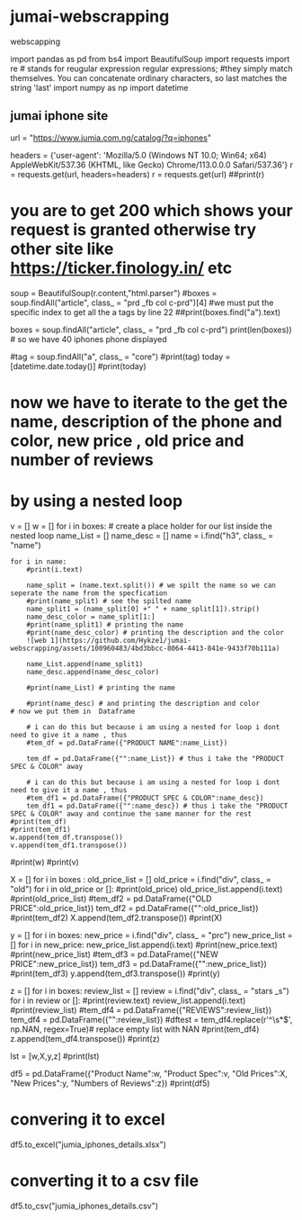 # jumai-webscrapping
webscapping 


import pandas as pd
from bs4 import BeautifulSoup
import requests
import re # stands for reugular expression regular expressions; 
#they simply match themselves. You can concatenate ordinary characters, so last matches the string 'last'
import numpy as np 
import datetime

## jumai iphone site
url = "https://www.jumia.com.ng/catalog/?q=iphones"

headers = {'user-agent': 'Mozilla/5.0 (Windows NT 10.0; Win64; x64) AppleWebKit/537.36 (KHTML, like Gecko) Chrome/113.0.0.0 Safari/537.36'}
r = requests.get(url, headers=headers)
r = requests.get(url)
##print(r) 
# you are to get 200 which shows your request is granted otherwise try other site like https://ticker.finology.in/ etc
soup = BeautifulSoup(r.content,"html.parser")
#boxes = soup.findAll("article", class_ = "prd _fb col c-prd")[4]
#we must put the specific index to get all the a tags by line 22
##print(boxes.find("a").text)

boxes = soup.findAll("article", class_ = "prd _fb col c-prd")
print(len(boxes)) # so we have 40 iphones phone displayed

#tag = soup.findAll("a", class_ = "core")
#print(tag)
today = [datetime.date.today()]
#print(today)
# now we have to iterate to the get the name, description of the phone and color, new price , old price and number of reviews
# by using a nested loop
v = []
w  = []
for i in boxes:
    # create a place holder for our list inside the nested loop
    name_List = []
    name_desc = []
    name = i.find("h3", class_ = "name")
    
    for i in name:
        #print(i.text)
        
        name_split = (name.text.split()) # we spilt the name so we can seperate the name from the specfication
        #print(name_split) # see the spilted name 
        name_split1 = (name_split[0] +" " + name_split[1]).strip()
        name_desc_color = name_split[1:]
        #print(name_split1) # printing the name 
        #print(name_desc_color) # printing the description and the color
        ![web 1](https://github.com/Hykze1/jumai-webscrapping/assets/100960483/4bd3bbcc-8064-4413-841e-9433f70b111a)

        name_List.append(name_split1)
        name_desc.append(name_desc_color)

        #print(name_List) # printing the name
        
        #print(name_desc) # and printing the description and color
    # now we put them in  Dataframe
        
        # i can do this but because i am using a nested for loop i dont need to give it a name , thus
        #tem_df = pd.DataFrame({"PRODUCT NAME":name_List})

        tem_df = pd.DataFrame({"":name_List}) # thus i take the "PRODUCT SPEC & COLOR" away

        # i can do this but because i am using a nested for loop i dont need to give it a name , thus
        #tem_df1 = pd.DataFrame({"PRODUCT SPEC & COLOR":name_desc})
        tem_df1 = pd.DataFrame({"":name_desc}) # thus i take the "PRODUCT SPEC & COLOR" away and continue the same manner for the rest
    #print(tem_df)
    #print(tem_df1)
    w.append(tem_df.transpose())
    v.append(tem_df1.transpose())
#print(w)
#print(v)

X = []
for i in boxes :
    old_price_list = []
    old_price = i.find("div", class_ = "old")
    for i in old_price or []:
        #print(old_price)
        old_price_list.append(i.text)
    #print(old_price_list)
        #tem_df2 = pd.DataFrame({"OLD PRICE":old_price_list})
        tem_df2 = pd.DataFrame({"":old_price_list})
    #print(tem_df2)
    X.append(tem_df2.transpose())
#print(X)

y = []
for i in boxes:
    new_price = i.find("div", class_ = "prc")
    new_price_list = []
    for i in new_price:
        new_price_list.append(i.text)
        #print(new_price.text)
    #print(new_price_list)
        #tem_df3 = pd.DataFrame({"NEW PRICE":new_price_list})
        tem_df3 = pd.DataFrame({"":new_price_list})
    #print(tem_df3)
    y.append(tem_df3.transpose())
#print(y)

z = []
for i in boxes:
    review_list = []
    review = i.find("div", class_ = "stars _s")
    for i in review or []:
    #print(review.text)
        review_list.append(i.text)
    #print(review_list)
    #tem_df4 = pd.DataFrame({"REVIEWS":review_list})
    tem_df4 = pd.DataFrame({"":review_list})
    #dftest = tem_df4.replace(r'^\s*$', np.NAN, regex=True)# replace empty list with NAN
    #print(tem_df4)
    z.append(tem_df4.transpose())
#print(z)

lst = [w,X,y,z]
#print(lst)

df5 = pd.DataFrame({"Product Name":w, "Product Spec":v, "Old Prices":X, "New Prices":y, "Numbers of Reviews":z})
#print(df5)
# convering it to excel
df5.to_excel("jumia_iphones_details.xlsx")
# converting it to a csv file
df5.to_csv("jumia_iphones_details.csv")






        


